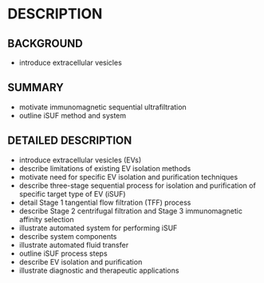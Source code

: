 # DESCRIPTION

## BACKGROUND

- introduce extracellular vesicles

## SUMMARY

- motivate immunomagnetic sequential ultrafiltration
- outline iSUF method and system

## DETAILED DESCRIPTION

- introduce extracellular vesicles (EVs)
- describe limitations of existing EV isolation methods
- motivate need for specific EV isolation and purification techniques
- describe three-stage sequential process for isolation and purification of specific target type of EV (iSUF)
- detail Stage 1 tangential flow filtration (TFF) process
- describe Stage 2 centrifugal filtration and Stage 3 immunomagnetic affinity selection
- illustrate automated system for performing iSUF
- describe system components
- illustrate automated fluid transfer
- outline iSUF process steps
- describe EV isolation and purification
- illustrate diagnostic and therapeutic applications

